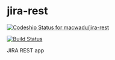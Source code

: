 jira-rest
=========

[ ![Codeship Status for macwadu/jira-rest](https://www.codeship.io/projects/9f69a430-3a6a-0131-0c20-660dc75a2d28/status?branch=master)](https://www.codeship.io/projects/10176)

[![Build Status](https://travis-ci.org/macwadu/jira-rest.png?branch=master)](https://travis-ci.org/macwadu/jira-rest)


JIRA REST app

